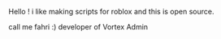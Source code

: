 Hello ! 
i like making scripts for roblox and this is open source.

call me fahri :)
developer of Vortex Admin
